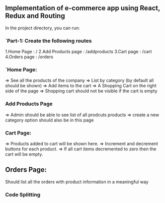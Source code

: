 ## Implementation of e-commerce app using React, Redux and Routing

In the project directory, you can run:

### `Part-1: Create the following routes

1.Home Page : /
2.Add Products page : /addproducts
3.Cart page : /cart
4.Orders page : /orders

### `Home Page:

=> See all the products of the company
=> List by category (by default all should be shown)
=> Add items to the cart
=> A Shopping Cart on the right side of the page
=> Shopping cart should not be visible if the cart is empty

### Add Products Page

=> Admin should be able to see list of all prodcuts products
=> create a new category option should also be in this page

### Cart Page:

=> Products added to cart will be shown here.
=> Increment and decrement buttons for each product.
=> If all cart items decremented to zero then the cart will be empty.

## Orders Page:

Should list all the orders with product information in a meaningful way

### Code Splitting

